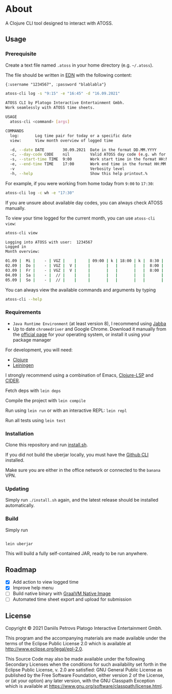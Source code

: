 # About

A Clojure CLI tool designed to interact with ATOSS. 

## Usage

### Prerequisite

Create a text file named `.atoss` in your home directory (e.g. `~/.atoss`).

The file should be written in [EDN](https://github.com/edn-format/edn) with the following content:

```edn
{:username "1234567", :password "blablabla"}
```

```bash
atoss-cli log -s "9:15" -e "16:45" -d "16.09.2021"
 
ATOSS CLI by Platogo Interactive Entertainment Gmbh.
Work seamlessly with ATOSS time sheets.

USAGE
  atoss-cli <command> [args]

COMMANDS
  log:       Log time pair for today or a specific date
  view:      View month overview of logged time

  -d, --date DATE        30.09.2021  Date in the format DD.MM.YYYY
  -c, --day-code CODE    nil         Valid ATOSS day code (e.g. wh for WFH) can also be left blank.
  -s, --start-time TIME  9:00        Work start time in the format HH:MM
  -e, --end-time TIME    17:00       Work end time in the format HH:MM
  -v                                 Verbosity level
  -h, --help                         Show this help printout.%
```

For example, if you were working from home today from `9:00` to `17:30`:

```bash
atoss-cli log -c wh -e "17:30"
```

If you are unsure about available day codes, you can always check ATOSS manually.

To view your time logged for the current month, you can use `atoss-cli view`:

```bash
atoss-cli view

Logging into ATOSS with user:  1234567
Logged in
Month overview:

01.09 |  Mi |    - | VGZ |    |     | 09:00 | k | 18:00 | k |  8:30 |  0:48 |
02.09 |  Do |    - | VGZ |  V |     |       |   |       |   |  8:00 |  0:18 |
03.09 |  Fr |    - | VGZ |  V |     |       |   |       |   |  8:00 |  0:18 |
04.09 |  Sa |    - |  // |    |     |       |   |       |   |       |       |
05.09 |  So |    - |  // |    |     |       |   |       |   |       |       |
```

You can always view the available commands and arguments by typing

```bash
atoss-cli --help
```

### Requirements

- `Java Runtime Environment` (at least version 8), I recommend using [Jabba](https://github.com/shyiko/jabba)
- Up to date `chromedriver` and Google Chrome. Download it manually from the [official page](https://chromedriver.chromium.org/downloads) for your operating system, or install it using your package manager

For development, you will need:

- [Clojure](https://clojure.org/guides/getting_started)
- [Leiningen](https://leiningen.org)

I strongly recommend using a combination of Emacs, [Clojure-LSP](https://clojure-lsp.io) and [CIDER](https://docs.cider.mx/cider/index.html).

Fetch deps with `lein deps`

Compile the project with `lein compile`

Run using `lein run` or with an interactive REPL: `lein repl`

Run all tests using `lein test`

### Installation

Clone this repository and run [install.sh](./install.sh).

If you did not build the uberjar locally, you must have the [Github CLI](https://cli.github.com) installed.

Make sure you are either in the office network or connected to the `banana` VPN.

### Updating

Simply run `./install.sh` again, and the latest release should be installed automatically.

### Build

Simply run

```bash

lein uberjar

```

This will build a fully self-contained JAR, ready to be run anywhere.

## Roadmap

  - [x] Add action to view logged time
  - [x] Improve help menu
  - [ ] Build native binary with [GraalVM Native Image](https://www.graalvm.org/reference-manual/native-image/)
  - [ ] Automated time sheet export and upload for submission

## License

Copyright © 2021 Daniils Petrovs Platogo Interactive Entertainment Gmbh.

This program and the accompanying materials are made available under the
terms of the Eclipse Public License 2.0 which is available at
http://www.eclipse.org/legal/epl-2.0.

This Source Code may also be made available under the following Secondary
Licenses when the conditions for such availability set forth in the Eclipse
Public License, v. 2.0 are satisfied: GNU General Public License as published by
the Free Software Foundation, either version 2 of the License, or (at your
option) any later version, with the GNU Classpath Exception which is available
at https://www.gnu.org/software/classpath/license.html.
